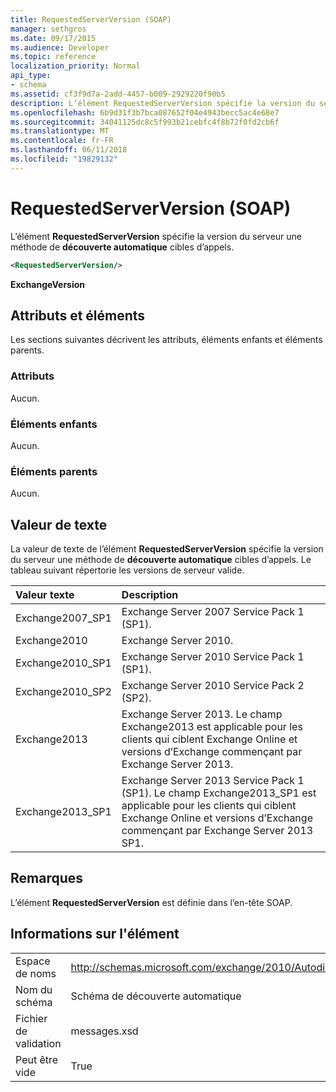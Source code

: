 ```yaml
---
title: RequestedServerVersion (SOAP)
manager: sethgros
ms.date: 09/17/2015
ms.audience: Developer
ms.topic: reference
localization_priority: Normal
api_type:
- schema
ms.assetid: cf3f9d7a-2add-4457-b009-2929220f90b5
description: L’élément RequestedServerVersion spécifie la version du serveur une méthode de découverte automatique cibles d’appels.
ms.openlocfilehash: 6b9d31f3b7bca087652f04e4943becc5ac4e68e7
ms.sourcegitcommit: 34041125dc8c5f993b21cebfc4f8b72f0fd2cb6f
ms.translationtype: MT
ms.contentlocale: fr-FR
ms.lasthandoff: 06/11/2018
ms.locfileid: "19829132"
---
```

# <a name="requestedserverversion-soap"></a>RequestedServerVersion (SOAP)

L’élément **RequestedServerVersion** spécifie la version du serveur une méthode de **découverte automatique** cibles d’appels. 
  
```XML
<RequestedServerVersion/>
```

 **ExchangeVersion**
## <a name="attributes-and-elements"></a>Attributs et éléments

Les sections suivantes décrivent les attributs, éléments enfants et éléments parents.
  
### <a name="attributes"></a>Attributs

Aucun.
  
### <a name="child-elements"></a>Éléments enfants

Aucun.
  
### <a name="parent-elements"></a>Éléments parents

Aucun.
  
## <a name="text-value"></a>Valeur de texte

La valeur de texte de l’élément **RequestedServerVersion** spécifie la version du serveur une méthode de **découverte automatique** cibles d’appels. Le tableau suivant répertorie les versions de serveur valide. 
  
|**Valeur texte**|**Description**|
|:-----|:-----|
|Exchange2007_SP1  <br/> |Exchange Server 2007 Service Pack 1 (SP1).  <br/> |
|Exchange2010  <br/> |Exchange Server 2010.  <br/> |
|Exchange2010_SP1  <br/> |Exchange Server 2010 Service Pack 1 (SP1).  <br/> |
|Exchange2010_SP2  <br/> |Exchange Server 2010 Service Pack 2 (SP2).  <br/> |
|Exchange2013  <br/> |Exchange Server 2013. Le champ Exchange2013 est applicable pour les clients qui ciblent Exchange Online et versions d’Exchange commençant par Exchange Server 2013.  <br/> |
|Exchange2013_SP1  <br/> |Exchange Server 2013 Service Pack 1 (SP1). Le champ Exchange2013_SP1 est applicable pour les clients qui ciblent Exchange Online et versions d’Exchange commençant par Exchange Server 2013 SP1.  <br/> |
   
## <a name="remarks"></a>Remarques

L’élément **RequestedServerVersion** est définie dans l’en-tête SOAP. 
  
## <a name="element-information"></a>Informations sur l'élément

|||
|:-----|:-----|
|Espace de noms  <br/> |http://schemas.microsoft.com/exchange/2010/Autodiscover  <br/> |
|Nom du schéma  <br/> |Schéma de découverte automatique  <br/> |
|Fichier de validation  <br/> |messages.xsd  <br/> |
|Peut être vide  <br/> |True  <br/> |
   

